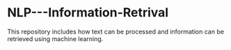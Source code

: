 # NLP---Information-Retrival
This repository includes how text can be processed and information can be retrieved using machine learning.
